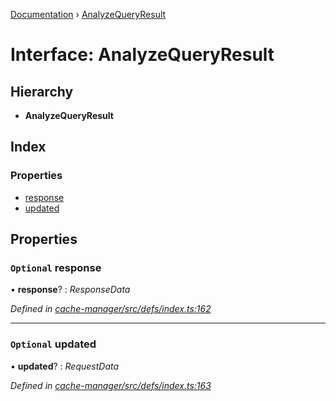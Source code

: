 [Documentation](../README.md) › [AnalyzeQueryResult](analyzequeryresult.md)

# Interface: AnalyzeQueryResult

## Hierarchy

* **AnalyzeQueryResult**

## Index

### Properties

* [response](analyzequeryresult.md#optional-response)
* [updated](analyzequeryresult.md#optional-updated)

## Properties

### `Optional` response

• **response**? : *ResponseData*

*Defined in [cache-manager/src/defs/index.ts:162](https://github.com/badbatch/graphql-box/blob/45189bc/packages/cache-manager/src/defs/index.ts#L162)*

___

### `Optional` updated

• **updated**? : *RequestData*

*Defined in [cache-manager/src/defs/index.ts:163](https://github.com/badbatch/graphql-box/blob/45189bc/packages/cache-manager/src/defs/index.ts#L163)*
